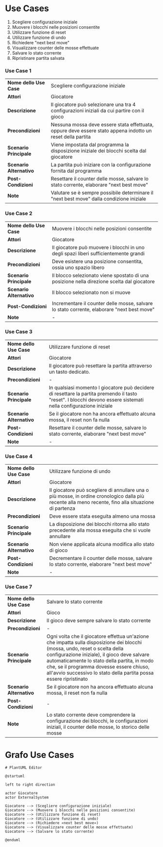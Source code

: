# Use Cases
1. Scegliere configurazione iniziale
2. Muovere i blocchi nelle posizioni consentite
3. Utilizzare funzione di reset
4. Utilizzare funzione di undo
5. Richiedere "next best move"
6. Visualizzare counter delle mosse effettuate
7. Salvare lo stato corrente
8. Ripristinare partita salvata

### Use Case 1
<table>
  <tr>
    <td><b>Nome dello Use Case</b>
    <td>Scegliere configurazione iniziale</td>
  </tr>
  <tr>
    <td><b>Attori</b></td>
    <td>Giocatore</td>
  </tr>
  <tr>
    <td><b>Descrizione</b></td>
    <td>Il giocatore può selezionare una tra 4 configurazioni iniziali da cui partire con il gioco</td>
  </tr>
  <tr>
    <td><b>Precondizioni</b></td>
    <td>Nessuna mossa deve essere stata effettuata, oppure deve essere stato appena indotto un reset della partita</td>
  </tr>
  <tr>
    <td><b>Scenario Principale</b></td>
    <td>Viene impostata dal programma la disposizione iniziale dei blocchi scelta dal giocatore</td>
  </tr>
  <tr>
    <td><b>Scenario Alternativo</b></td>
    <td>La partita può iniziare con la configurazione fornita dal programma</td>
  </tr>
  <tr>
    <td><b>Post-Condizioni</b></td>
    <td>Resettare il counter delle mosse, salvare lo stato corrente, elaborare "next best move"</td>
  </tr>
    <tr>
    <td><b>Note</b></td>
    <td>Valutare se è sempre possibile determinare il "next best move" dalla condizione iniziale</td>
  </tr>
</table>

### Use Case 2
<table>
  <tr>
    <td><b>Nome dello Use Case</b>
    <td>Muovere i blocchi nelle posizioni consentite</td>
  </tr>
  <tr>
    <td><b>Attori</b></td>
    <td>Giocatore</td>
  </tr>
  <tr>
    <td><b>Descrizione</b></td>
    <td>Il giocatore può muovere i blocchi in uno degli spazi liberi sufficientemente grandi</td>
  </tr>
  <tr>
    <td><b>Precondizioni</b></td>
    <td>Deve esistere una posizione consentita, ossia uno spazio libero</td>
  </tr>
  <tr>
    <td><b>Scenario Principale</b></td>
    <td>Il blocco selezionato viene spostato di una posizione nella direzione scelta dal giocatore</td>
  </tr>
  <tr>
    <td><b>Scenario Alternativo</b></td>
    <td>Il blocco selezionato non si muove</td>
  </tr>
  <tr>
    <td><b>Post-Condizioni</b></td>
    <td>Incrementare il counter delle mosse, salvare lo stato corrente, elaborare "next best move"</td>
  </tr>
    <tr>
    <td><b>Note</b></td>
    <td>-</td>
  </tr>
</table>

### Use Case 3
<table>
  <tr>
    <td><b>Nome dello Use Case</b>
    <td>Utilizzare funzione di reset</td>
  </tr>
  <tr>
    <td><b>Attori</b></td>
    <td>Giocatore</td>
  </tr>
  <tr>
    <td><b>Descrizione</b></td>
    <td>Il giocatore può resettare la partita attraverso un tasto dedicato. </td>
  </tr>
  <tr>
    <td><b>Precondizioni</b></td>
    <td>-</td>
  </tr>
  <tr>
    <td><b>Scenario Principale</b></td>
    <td>In qualsiasi momento l giocatore può decidere di resettare la partita premendo il tasto "reset". I blocchi devono essere sistemati nella configurazione iniziale</td>
  </tr>
  <tr>
    <td><b>Scenario Alternativo</b></td>
    <td>Se il giocatore non ha ancora effettuato alcuna mossa, il reset non fa nulla </td>
  </tr>
  <tr>
    <td><b>Post-Condizioni</b></td>
    <td>Resettare il counter delle mosse, salvare lo stato corrente, elaborare "next best move"</td>
  </tr>
    <tr>
    <td><b>Note</b></td>
    <td>-</td>
  </tr>
</table>

### Use Case 4
<table>
  <tr>
    <td><b>Nome dello Use Case</b>
    <td>Utilizzare funzione di undo</td>
  </tr>
  <tr>
    <td><b>Attori</b></td>
    <td>Giocatore</td>
  </tr>
  <tr>
    <td><b>Descrizione</b></td>
    <td>Il giocatore può scegliere di annullare una o più mosse, in ordine cronologico dalla più recente alla meno recente, fino alla situazione di partenza</td>
  </tr>
  <tr>
    <td><b>Precondizioni</b></td>
    <td>Deve essere stata eseguita almeno una mossa</td>
  </tr>
  <tr>
    <td><b>Scenario Principale</b></td>
    <td>La disposizione dei blocchi ritorna allo stato precedente alla mossa eseguita che si vuole annullare</td>
  </tr>
  <tr>
    <td><b>Scenario Alternativo</b></td>
    <td>Non viene applicata alcuna modifica allo stato di gioco</td>
  </tr>
  <tr>
    <td><b>Post-Condizioni</b></td>
    <td>Decrementare il counter delle mosse, salvare lo stato corrente, elaborare "next best move"</td>
  </tr>
    <tr>
    <td><b>Note</b></td>
    <td>-</td>
  </tr>
</table>

### Use Case 7
<table>
  <tr>
    <td><b>Nome dello Use Case</b>
    <td>Salvare lo stato corrente</td>
  </tr>
  <tr>
    <td><b>Attori</b></td>
    <td>Gioco</td>
  </tr>
  <tr>
    <td><b>Descrizione</b></td>
    <td>Il gioco deve sempre salvare lo stato corrente </td>
  </tr>
  <tr>
    <td><b>Precondizioni</b></td>
    <td>-</td>
  </tr>
  <tr>
    <td><b>Scenario Principale</b></td>
    <td>Ogni volta che il giocatore effettua un'azione che impatta sulla disposizione dei blocchi (mossa, undo, reset o scelta della configurazione iniziale), il gioco deve salvare automaticamente lo stato della partita, in modo che, se il programma dovesse essere chiuso, all'avvio successivo lo stato della partita possa essere ripristinato</td>
  </tr>
  <tr>
    <td><b>Scenario Alternativo</b></td>
    <td>Se il giocatore non ha ancora effettuato alcuna mossa, il reset non fa nulla </td>
  </tr>
  <tr>
    <td><b>Post-Condizioni</b></td>
    <td>-</td>
  </tr>
    <tr>
    <td><b>Note</b></td>
    <td>Lo stato corrente deve comprendere la configurazione dei blocchi, le configurazioni iniziali, il counter delle mosse, lo storico delle mosse</td>
  </tr>
</table>

# Grafo Use Cases
```plantuml
# PlantUML Editor

@startuml

left to right direction

actor Giocatore
actor ExternalSystem

Giocatore --> (Scegliere configurazione iniziale)
Giocatore --> (Muovere i blocchi nelle posizioni consentite)
Giocatore --> (Utilizzare funzione di reset)
Giocatore --> (Utilizzare funzione di undo)
Giocatore --> (Richiedere «next best move»)
Giocatore --> (Visualizzare counter delle mosse effettuate)
Giocatore --> (Salvare lo stato corrente)

@enduml
```
